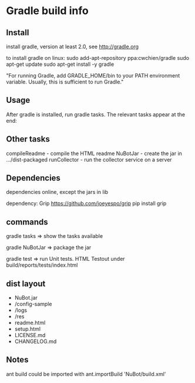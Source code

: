 # Gradle build info

## Install

install gradle, version at least 2.0, see http://gradle.org

to install gradle on linux:
 sudo add-apt-repository ppa:cwchien/gradle
 sudo apt-get update
 sudo apt-get install -y gradle

"For running Gradle, add GRADLE_HOME/bin to your PATH environment variable. Usually, this is sufficient to run Gradle."

## Usage

After gradle is installed, run gradle tasks. The relevant tasks appear at the end:

Other tasks
-----------
compileReadme - compile the HTML readme
NuBotJar - create the jar in .../dist-packaged
runCollector - run the collector service on a server


## Dependencies

dependencies online, except the jars in lib

dependency: Grip
 https://github.com/joeyespo/grip
 pip install grip

## commands

gradle tasks => show the tasks available

gradle NuBotJar => package the jar

gradle test => run Unit tests. HTML Testout under build/reports/tests/index.html

## dist layout

 * NuBot.jar
 * /config-sample
* /logs
* /res
* readme.html
* setup.html
* LICENSE.md
* CHANGELOG.md

## Notes

ant build could be imported with
ant.importBuild 'NuBot/build.xml'


